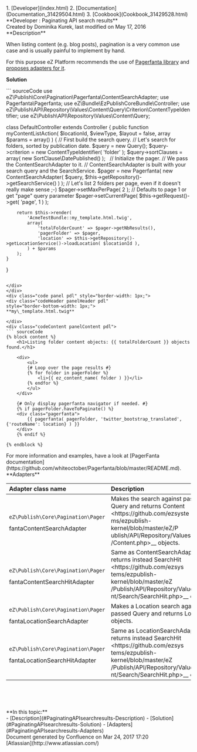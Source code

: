 <div id="page">
<div id="main" class="aui-page-panel">
<div id="main-header">
<div id="breadcrumb-section">
1.  [Developer](index.html)
2.  [Documentation](Documentation_31429504.html)
3.  [Cookbook](Cookbook_31429528.html)

</div>
**Developer : Paginating API search results**

</div>
<div id="content" class="view">
<div class="page-metadata">
Created by Dominika Kurek, last modified on May 17, 2016

</div>
<div id="main-content" class="wiki-content group">
<div class="contentLayout2">
<div class="columnLayout two-right-sidebar"
data-layout="two-right-sidebar">
<div class="cell normal" data-type="normal">
<div class="innerCell">
**Description**

When listing content (e.g. blog posts), pagination is a very common use case and is usually painful to implement by hand.

For this purpose eZ Platform recommends the use of [Pagerfanta library](https://github.com/whiteoctober/Pagerfanta) and [proposes adapters for it](https://github.com/ezsystems/ezpublish-kernel/tree/master/eZ/Publish/Core/Pagination/Pagerfanta).

**Solution**

<div class="code panel pdl" style="border-width: 1px;">
<div class="codeContent panelContent pdl">
``` sourceCode
<?php
namespace Acme\TestBundle\Controller;

use eZ\Publish\Core\Pagination\Pagerfanta\ContentSearchAdapter;
use Pagerfanta\Pagerfanta;
use eZ\Bundle\EzPublishCoreBundle\Controller;
use eZ\Publish\API\Repository\Values\Content\Query\Criterion\ContentTypeIdentifier;
use eZ\Publish\API\Repository\Values\Content\Query;

class DefaultController extends Controller
{
    public function myContentListAction( $locationId, $viewType, $layout = false, array $params = array() )
    {
        // First build the search query.
        // Let's search for folders, sorted by publication date.
        $query = new Query();
        $query->criterion = new ContentTypeIdentifier( 'folder' );
        $query->sortClauses = array( new SortClause\DatePublished() );
 
        // Initialize the pager.
        // We pass the ContentSearchAdapter to it.
        // ContentSearchAdapter is built with your search query and the SearchService.
        $pager = new Pagerfanta( 
            new ContentSearchAdapter( $query, $this->getRepository()->getSearchService() ) 
        );
        // Let's list 2 folders per page, even if it doesn't really make sense ;-)
        $pager->setMaxPerPage( 2 );
        // Defaults to page 1 or get "page" query parameter
        $pager->setCurrentPage( $this->getRequest()->get( 'page', 1 ) );

        return $this->render(
            'AcmeTestBundle::my_template.html.twig',
            array(
                'totalFolderCount' => $pager->getNbResults(),
                'pagerFolder' => $pager,
                'location' => $this->getRepository()->getLocationService()->loadLocation( $locationId ),
            ) + $params
        );
    }
}
```

</div>
</div>
<div class="code panel pdl" style="border-width: 1px;">
<div class="codeHeader panelHeader pdl"
style="border-bottom-width: 1px;">
**my\_template.html.twig**

</div>
<div class="codeContent panelContent pdl">
``` sourceCode
{% block content %}
    <h1>Listing folder content objects: {{ totalFolderCount }} objects found.</h1>

    <div>
        <ul>
        {# Loop over the page results #}
        {% for folder in pagerFolder %}
            <li>{{ ez_content_name( folder ) }}</li>
        {% endfor %}
        </ul>
    </div>
 
    {# Only display pagerfanta navigator if needed. #}
    {% if pagerFolder.haveToPaginate() %}
    <div class="pagerfanta">
        {{ pagerfanta( pagerFolder, 'twitter_bootstrap_translated', {'routeName': location} ) }}
    </div>
    {% endif %}

{% endblock %}
```

</div>
</div>
<div
class="confluence-information-macro confluence-information-macro-tip">
<div class="confluence-information-macro-body">
For more information and examples, have a look at [PagerFanta documentation](https://github.com/whiteoctober/Pagerfanta/blob/master/README.md).

</div>
</div>
**Adapters**

<div class="table-wrap">
<table>
<colgroup>
<col width="50%" />
<col width="50%" />
</colgroup>
<thead>
<tr class="header">
<th align="left">Adapter class name</th>
<th align="left">Description</th>
</tr>
</thead>
<tbody>
<tr class="odd">
<td align="left"><pre><code>eZ\Publish\Core\Pagination\Pager</code></pre>
fantaContentSearchAdapter</td>
<td align="left">Makes the search against passed Query and returns Content &lt;https://github.com/ezsyste
ms/ezpublish-kernel/blob/master/eZ/P
ublish/API/Repository/Values/Content
/Content.php&gt;__ objects.</td>
</tr>
<tr class="even">
<td align="left"><pre><code>eZ\Publish\Core\Pagination\Pager</code></pre>
fantaContentSearchHitAdapter</td>
<td align="left">Same as ContentSearchAdapter but returns instead SearchHit &lt;https://github.com/ezsys
tems/ezpublish-kernel/blob/master/eZ
/Publish/API/Repository/Values/Conte
nt/Search/SearchHit.php&gt;__ objects.</td>
</tr>
<tr class="odd">
<td align="left"><pre><code>eZ\Publish\Core\Pagination\Pager</code></pre>
fantaLocationSearchAdapter</td>
<td align="left">Makes a Location search against passed Query and returns Location objects.</td>
</tr>
<tr class="even">
<td align="left"><pre><code>eZ\Publish\Core\Pagination\Pager</code></pre>
fantaLocationSearchHitAdapter</td>
<td align="left">Same as LocationSearchAdapter but returns instead SearchHit &lt;https://github.com/ezsys
tems/ezpublish-kernel/blob/master/eZ
/Publish/API/Repository/Values/Conte
nt/Search/SearchHit.php&gt;__ objects.</td>
</tr>
</tbody>
</table>

</div>
 

 

</div>
</div>
<div class="cell aside" data-type="aside">
<div class="innerCell">
**In this topic:**

<div class="toc-macro rbtoc1490376004319">
-   [Description](#PaginatingAPIsearchresults-Description)
-   [Solution](#PaginatingAPIsearchresults-Solution)
    -   [Adapters](#PaginatingAPIsearchresults-Adapters)

</div>
</div>
</div>
</div>
</div>
</div>
</div>
</div>
<div id="footer" role="contentinfo">
<div class="section footer-body">
Document generated by Confluence on Mar 24, 2017 17:20

<div id="footer-logo">
[Atlassian](http://www.atlassian.com/)

</div>
</div>
</div>
</div>

